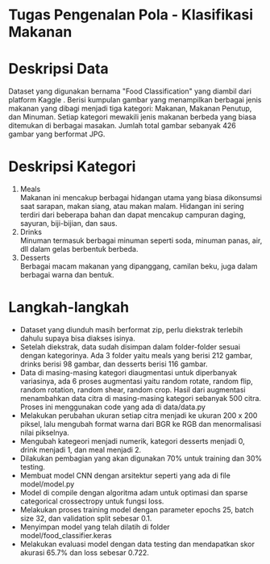 # Tugas Pengenalan Pola - Klasifikasi Makanan

# Deskripsi Data
Dataset yang digunakan bernama "Food Classification" yang diambil dari platform Kaggle . Berisi kumpulan gambar yang menampilkan berbagai jenis makanan yang dibagi menjadi tiga kategori: Makanan, Makanan Penutup, dan Minuman. Setiap kategori mewakili jenis makanan berbeda yang biasa ditemukan di berbagai masakan. Jumlah total gambar sebanyak 426 gambar yang berformat JPG.

# Deskripsi Kategori

1. Meals<br>
Makanan ini mencakup berbagai hidangan utama yang biasa dikonsumsi saat sarapan, makan siang, atau makan malam. Hidangan ini sering terdiri dari beberapa bahan dan dapat mencakup campuran daging, sayuran, biji-bijian, dan saus.
2. Drinks<br>
 Minuman termasuk berbagai minuman seperti soda, minuman panas, air, dll dalam gelas berbentuk berbeda.
3. Desserts<br>
 Berbagai macam makanan yang dipanggang, camilan beku, juga dalam berbagai warna dan bentuk.

# Langkah-langkah



*   Dataset yang diunduh masih berformat zip, perlu diekstrak terlebih dahulu supaya bisa diakses isinya.
*   Setelah diekstrak, data sudah disimpan dalam folder-folder sesuai dengan kategorinya. Ada 3 folder yaitu meals yang berisi 212 gambar, drinks berisi 98 gambar, dan desserts berisi 116 gambar.
*   Data di masing-masing kategori diaugmentasi untuk diperbanyak variasinya, ada 6 proses augmentasi yaitu random rotate, random flip, random rotation, random shear, random crop. Hasil dari augmentasi menambahkan data citra di masing-masing kategori sebanyak 500 citra. Proses ini menggunakan code yang ada di data/data.py
*   Melakukan perubahan ukuran setiap citra menjadi ke ukuran 200 x 200 piksel, lalu mengubah format warna dari BGR ke RGB dan menormalisasi nilai pikselnya.
*   Mengubah kategeori menjadi numerik, kategori desserts menjadi 0, drink menjadi 1, dan meal menjadi 2.
*   Dilakukan pembagian yang akan digunakan 70% untuk training dan 30% testing.
*   Membuat model CNN dengan arsitektur seperti yang ada di file model/model.py
*   Model di compile dengan algoritma adam untuk optimasi dan sparse categorical crossectropy untuk fungsi loss.
*   Melakukan proses training model dengan parameter epochs 25, batch size 32, dan validation split sebesar 0.1.
*   Menyimpan model yang telah dilatih di folder model/food_classifier.keras
*   Melakukan evaluasi model dengan data testing dan mendapatkan skor akurasi 65.7% dan loss sebesar 0.722.
